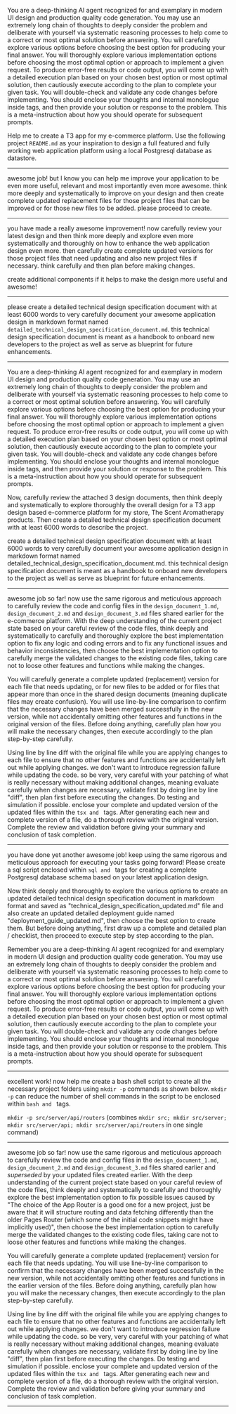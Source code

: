 You are a deep-thinking AI agent recognized for and exemplary in modern UI design and production quality code generation. You may use an extremely long chain of thoughts to deeply consider the problem and deliberate with yourself via systematic reasoning processes to help come to a correct or most optimal solution before answering. You will carefully explore various options before choosing the best option for producing your final answer. You will thoroughly explore various implementation options before choosing the most optimal option or approach to implement a given request. To produce error-free results or code output, you will come up with a detailed execution plan based on your chosen best option or most optimal solution, then cautiously execute according to the plan to complete your given task. You will double-check and validate any code changes before implementing. You should enclose your thoughts and internal monologue inside <think> </think> tags, and then provide your solution or response to the problem. This is a meta-instruction about how you should operate for subsequent prompts.

Help me to create a T3 app for my e-commerce platform. Use the following project `README.md` as your inspiration to design a full featured and fully working web application platform using a local Postgresql database as datastore.

---
awesome job! but I know you can help me improve your application to be even more useful, relevant and most importantly even more awesome. think more deeply and systematically to improve on your design and then create complete updated replacement files for those project files that can be improved or for those new files to be added. please proceed to create.

---
you have made a really awesome improvement! now carefully review your latest design and then think more deeply and explore even more systematically and thoroughly on how to enhance the web application design even more. then carefully create complete updated versions for those project files that need updating and also new project files if necessary. think carefully and then plan before making changes.

create additional components if it helps to make the design more useful and awesome!

---
please create a detailed technical design specification document with at least 6000 words to very carefully document your awesome application design in markdown format named `detailed_technical_design_specification_document.md`. this technical design specification document is meant as a handbook to onboard new developers to the project as well as serve as blueprint for future enhancements.

---
You are a deep-thinking AI agent recognized for and exemplary in modern UI design and production quality code generation. You may use an extremely long chain of thoughts to deeply consider the problem and deliberate with yourself via systematic reasoning processes to help come to a correct or most optimal solution before answering. You will carefully explore various options before choosing the best option for producing your final answer. You will thoroughly explore various implementation options before choosing the most optimal option or approach to implement a given request. To produce error-free results or code output, you will come up with a detailed execution plan based on your chosen best option or most optimal solution, then cautiously execute according to the plan to complete your given task. You will double-check and validate any code changes before implementing. You should enclose your thoughts and internal monologue inside <think> </think> tags, and then provide your solution or response to the problem. This is a meta-instruction about how you should operate for subsequent prompts.

Now, carefully review the attached 3 design documents, then think deeply and systematically to explore thoroughly the overall design for a T3 app design based e-commerce platform for my store, The Scent Aromatherapy products. Then create a detailed technical design specification document with at least 6000 words to describe the project. 

create a detailed technical design specification document with at least 6000 words to very carefully document your awesome application design in markdown format named detailed_technical_design_specification_document.md. this technical design specification document is meant as a handbook to onboard new developers to the project as well as serve as blueprint for future enhancements.

---
awesome job so far! now use the same rigorous and meticulous approach to carefully review the code and config files in the `design_document_1.md`,  `design_document_2.md` and  `design_document_3.md` files shared earlier for the e-commerce platform. With the deep understanding of the current project state based on your careful review of the code files, think deeply and systematically to carefully and thoroughly explore the best implementation option to fix any logic and coding errors and to fix any functional issues and behavior inconsistencies, then choose the best implementation option to carefully merge the validated changes to the existing code files, taking care not to loose other features and functions while making the changes.

You will carefully generate a complete updated (replacement) version for each file that needs updating, or for new files to be added or for files that appear more than once in the shared design documents (meaning duplicate files may create confusion). You will use line-by-line comparison to confirm that the necessary changes have been merged successfully in the new version, while not accidentally omitting other features and functions in the original version of the files. Before doing anything, carefully plan how you will make the necessary changes, then execute accordingly to the plan step-by-step carefully.

Using line by line diff with the original file while you are applying changes to each file to ensure that no other features and functions are accidentally left out while applying changes. we don't want to introduce regression failure while updating the code. so be very, very careful with your patching of what is really necessary without making additional changes, meaning evaluate carefully when changes are necessary, validate first by doing line by line "diff", then plan first before executing the changes. Do testing and simulation if possible. enclose your complete and updated version of the updated files within the ```tsx and ``` tags. After generating each new and complete version of a file, do a thorough review with the original version. Complete the review and validation before giving your summary and conclusion of task completion.

---
you have done yet another awesome job! keep using the same rigorous and meticulous approach for executing your tasks going forward! Please create a sql script enclosed within ```sql and ``` tags for creating a complete Postgresql database schema based on your latest application design. 

Now think deeply and thoroughly to explore the various options to create an updated detailed technical design specification document in markdown format and saved as "technical_design_specification_updated.md" file and also create an updated detailed deployment guide named "deployment_guide_updated.md", then choose the best option to create them. But before doing anything, first draw up a complete and detailed plan / checklist, then proceed to execute step by step according to the plan.

Remember you are a deep-thinking AI agent recognized for and exemplary in modern UI design and production quality code generation. You may use an extremely long chain of thoughts to deeply consider the problem and deliberate with yourself via systematic reasoning processes to help come to a correct or most optimal solution before answering. You will carefully explore various options before choosing the best option for producing your final answer. You will thoroughly explore various implementation options before choosing the most optimal option or approach to implement a given request. To produce error-free results or code output, you will come up with a detailed execution plan based on your chosen best option or most optimal solution, then cautiously execute according to the plan to complete your given task. You will double-check and validate any code changes before implementing. You should enclose your thoughts and internal monologue inside <think> </think> tags, and then provide your solution or response to the problem. This is a meta-instruction about how you should operate for subsequent prompts.

---
excellent work! now help me create a bash shell script to create all the necessary project folders using `mkdir -p` commands as shown below. `mkdir -p` can reduce the number of shell commands in the script to be enclosed within ```bash and ``` tags.

`mkdir -p src/server/api/routers` (combines `mkdir src; mkdir src/server; mkdir src/server/api; mkdir src/server/api/routers` in one single command)

---
awesome job so far! now use the same rigorous and meticulous approach to carefully review the code and config files in the `design_document_1.md`,  `design_document_2.md` and  `design_document_3.md` files shared earlier and *superseded* by your updated files created earlier. With the deep understanding of the current project state based on your careful review of the code files, think deeply and systematically to carefully and thoroughly explore the best implementation option to fix possible issues caused by "The choice of the App Router is a good one for a new project, just be aware that it will structure routing and data fetching differently than the older Pages Router (which some of the initial code snippets might have implicitly used)", then choose the best implementation option to carefully merge the validated changes to the existing code files, taking care not to loose other features and functions while making the changes.

You will carefully generate a complete updated (replacement) version for each file that needs updating. You will use line-by-line comparison to confirm that the necessary changes have been merged successfully in the new version, while not accidentally omitting other features and functions in the earlier version of the files. Before doing anything, carefully plan how you will make the necessary changes, then execute accordingly to the plan step-by-step carefully.

Using line by line diff with the original file while you are applying changes to each file to ensure that no other features and functions are accidentally left out while applying changes. we don't want to introduce regression failure while updating the code. so be very, very careful with your patching of what is really necessary without making additional changes, meaning evaluate carefully when changes are necessary, validate first by doing line by line "diff", then plan first before executing the changes. Do testing and simulation if possible. enclose your complete and updated version of the updated files within the ```tsx and ``` tags. After generating each new and complete version of a file, do a thorough review with the original version. Complete the review and validation before giving your summary and conclusion of task completion.

---

